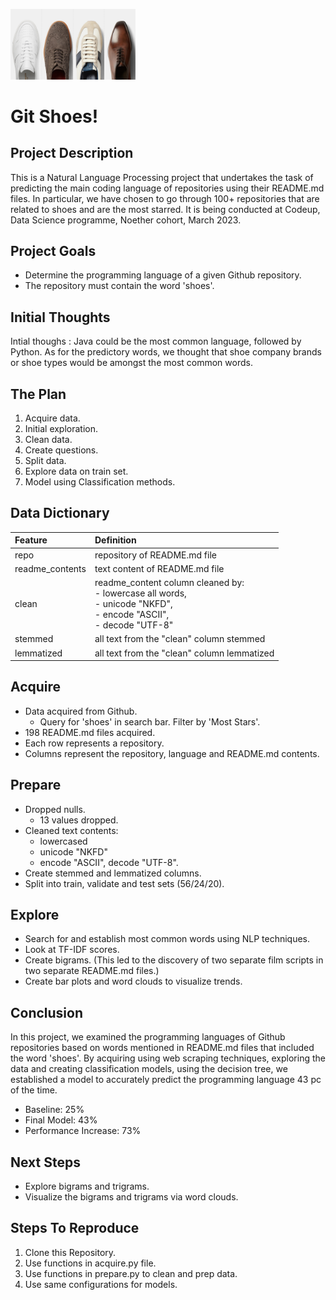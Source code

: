 <img
  src="shoes.jpeg"
  alt="Alt text"
  title="Optional title"
  style="display: inline-block; margin: 0 auto; max-width: 200px">


# Git Shoes!


## Project Description
This is a Natural Language Processing project that undertakes the task of predicting the main coding language of repositories using their README.md files. In particular, we have chosen to go through 100+ repositories that are related to shoes and are the most starred. It is being conducted at Codeup, Data Science programme, Noether cohort, March 2023.


## Project Goals
- Determine the programming language of a given Github repository. 
- The repository must contain the word 'shoes'.


## Initial Thoughts
Intial thoughs : Java could be the most common language, followed by Python. As for the predictory words, we thought that shoe company brands or shoe types would be amongst the most common words.


## The Plan
1. Acquire data.
2. Initial exploration.
3. Clean data.
4. Create questions.
5. Split data.
6. Explore data on train set.
7. Model using Classification methods.


## Data Dictionary
| Feature | Definition |
| :-- | :-- |
| repo | repository of README.md file |
| readme_contents | text content of README.md file |
| clean | readme_content column cleaned by: <br> - lowercase all words,<br> - unicode "NKFD",<br> - encode "ASCII", <br> - decode "UTF-8" |
| stemmed | all text from the "clean" column stemmed | 
| lemmatized |  all text from the "clean" column lemmatized |


## Acquire
- Data acquired from Github.
  - Query for 'shoes' in search bar. Filter by 'Most Stars'.
- 198 README.md files acquired.
- Each row represents a repository.
- Columns represent the repository, language and README.md contents.


## Prepare
- Dropped nulls. 
  - 13 values dropped.
- Cleaned text contents:
  - lowercased
  - unicode "NKFD"
  - encode "ASCII", decode "UTF-8".
- Create stemmed and lemmatized columns.
- Split into train, validate and test sets (56/24/20).


## Explore
- Search for and establish most common words using NLP techniques.
- Look at TF-IDF scores.
- Create bigrams. (This led to the discovery of two separate film scripts in two separate README.md files.)
- Create bar plots and word clouds to visualize trends.


## Conclusion
In this project, we examined the programming languages of Github repositories based on words mentioned in README.md files that included the word 'shoes'.
By acquiring using web scraping techniques, exploring the data and creating classification models, using the decision tree, we established a model to  accurately predict the programming language 43 pc of the time. 
  - Baseline: 25% 
  - Final Model: 43%
  - Performance Increase: 73%


## Next Steps
- Explore bigrams and trigrams.
- Visualize the bigrams and trigrams via word clouds.


## Steps To Reproduce
1. Clone this Repository.
2. Use functions in acquire.py file.
3. Use functions in prepare.py to clean and prep data.
4. Use same configurations for models.
